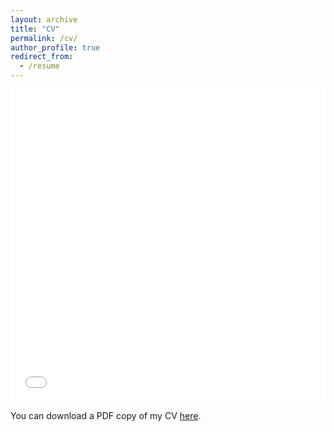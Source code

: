 ```yaml
---
layout: archive
title: "CV"
permalink: /cv/
author_profile: true
redirect_from:
  - /resume
---
```


<iframe src="/images/Hakiim_CV.pdf" width="100%" height="500" frameborder="no" border="0" marginwidth="0" marginheight="0"></iframe>

You can download a PDF copy of my CV [here](/images/Hakiim_CV.pdf). 
